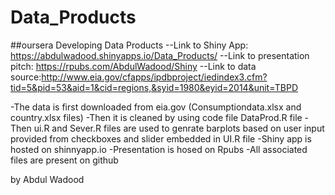 # Data_Products
##oursera Developing Data Products
--Link to Shiny App: https://abdulwadood.shinyapps.io/Data_Products/
--Link to presentation pitch: https://rpubs.com/AbdulWadood/Shiny
--Link to data source:http://www.eia.gov/cfapps/ipdbproject/iedindex3.cfm?tid=5&pid=53&aid=1&cid=regions,&syid=1980&eyid=2014&unit=TBPD

-The data is first downloaded from eia.gov (Consumptiondata.xlsx and country.xlsx files) 
-Then it is cleaned by using code file DataProd.R file
-Then ui.R and Sever.R files are used to genrate barplots based on user input provided from checkboxes and slider embedded in UI.R file
-Shiny app is hosted on shinnyapp.io
-Presentation is hosed on Rpubs
-All associated files are present on github


by Abdul Wadood

